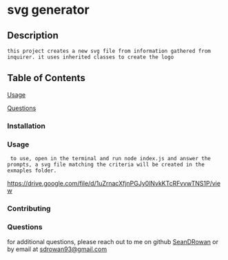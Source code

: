  # svg generator
  
## Description
    this project creates a new svg file from information gathered from inquirer. it uses inherited classes to create the logo
## Table of Contents

[Usage](#usage)

[Questions](#questions)
### Installation
     
### Usage
     to use, open in the terminal and run node index.js and answer the prompts, a svg file matching the criteria will be created in the exmaples folder.
https://drive.google.com/file/d/1uZrnacXfjnPGJy0lNvkKTcRFvvwTNS1P/view 

### Contributing
     
     
### Questions
for additional questions, please reach out to me on github
[SeanDRowan](https://github.com/SeanDRowan)
    or by email at
<sdrowan93@gmail.com>
     
